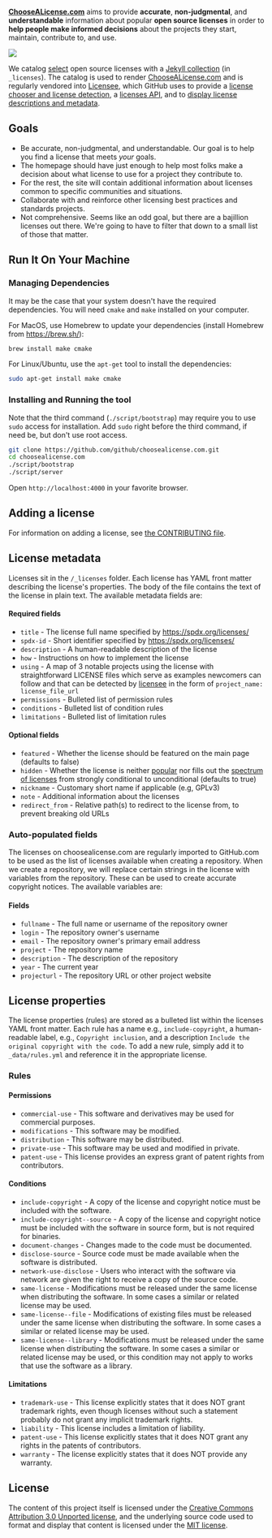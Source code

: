 **[ChooseALicense.com](https://choosealicense.com)** aims to provide **accurate**, **non-judgmental**, and **understandable** information about popular **open source licenses** in order to **help people make informed decisions** about the projects they start, maintain, contribute to, and use.

[![](https://github.com/github/choosealicense.com/workflows/Build%20and%20Test/badge.svg)](https://github.com/github/choosealicense.com/actions?query=workflow%3ABuild%20and%20Test)

We catalog [select](CONTRIBUTING.md#adding-a-license) open source licenses with a [Jekyll collection](https://jekyllrb.com/docs/collections/) (in `_licenses`). The catalog is used to render [ChooseALicense.com](https://choosealicense.com) and is regularly vendored into [Licensee](https://github.com/licensee/licensee), which GitHub uses to provide a [license chooser and license detection](https://help.github.com/articles/adding-a-license-to-a-repository/), a [licenses API](https://developer.github.com/v3/licenses/), and to [display license descriptions and metadata](https://github.com/blog/2335-open-source-license-descriptions-and-metadata).

## Goals

* Be accurate, non-judgmental, and understandable. Our goal is to help you find a license that meets *your* goals.
* The homepage should have just enough to help most folks make a decision about what license to use for a project they contribute to.
* For the rest, the site will contain additional information about licenses common to specific communities and situations.
* Collaborate with and reinforce other licensing best practices and standards projects.
* Not comprehensive. Seems like an odd goal, but there are a bajillion licenses out there. We're going to have to filter that down to a small list of those that matter.

## Run It On Your Machine

### Managing Dependencies

It may be the case that your system doesn't have the required dependencies. You will need `cmake` and `make` installed on your computer. 

For MacOS, use Homebrew to update your dependencies (install Homebrew from <https://brew.sh/>):
```bash
brew install make cmake
```
For Linux/Ubuntu, use the `apt-get` tool to install the dependencies:
```bash
sudo apt-get install make cmake
```

### Installing and Running the tool

Note that the third command (`./script/bootstrap`) may require you to use `sudo` access for installation. Add `sudo` right before the third command, if need be, but don't use root access.

```bash
git clone https://github.com/github/choosealicense.com.git
cd choosealicense.com
./script/bootstrap
./script/server
```

Open `http://localhost:4000` in your favorite browser.

## Adding a license

For information on adding a license, see [the CONTRIBUTING file](https://github.com/github/choosealicense.com/blob/gh-pages/CONTRIBUTING.md#adding-a-license).

## License metadata

Licenses sit in the `/_licenses` folder. Each license has YAML front matter describing the license's properties. The body of the file contains the text of the license in plain text. The available metadata fields are:

#### Required fields

* `title` - The license full name specified by https://spdx.org/licenses/
* `spdx-id` - Short identifier specified by https://spdx.org/licenses/
* `description` - A human-readable description of the license
* `how` - Instructions on how to implement the license
* `using` - A map of 3 notable projects using the license with straightforward LICENSE files which serve as examples newcomers can follow and that can be detected by [licensee](https://github.com/licensee/licensee) in the form of `project_name: license_file_url`
* `permissions` - Bulleted list of permission rules
* `conditions` - Bulleted list of condition rules
* `limitations` - Bulleted list of limitation rules

#### Optional fields

* `featured` - Whether the license should be featured on the main page (defaults to false)
* `hidden` - Whether the license is neither [popular](https://opensource.org/licenses) nor fills out the [spectrum of licenses](https://choosealicense.com/licenses/) from strongly conditional to unconditional (defaults to true)
* `nickname` - Customary short name if applicable (e.g, GPLv3)
* `note` - Additional information about the licenses
* `redirect_from` - Relative path(s) to redirect to the license from, to prevent breaking old URLs

### Auto-populated fields

The licenses on choosealicense.com are regularly imported to GitHub.com to be used as the list of licenses available when creating a repository. When we create a repository, we will replace certain strings in the license with variables from the repository. These can be used to create accurate copyright notices. The available variables are:

#### Fields

* `fullname` - The full name or username of the repository owner
* `login` - The repository owner's username
* `email` - The repository owner's primary email address
* `project` - The repository name
* `description` - The description of the repository
* `year` - The current year
* `projecturl` - The repository URL or other project website

## License properties

The license properties (rules) are stored as a bulleted list within the licenses YAML front matter. Each rule has a name e.g., `include-copyright`, a human-readable label, e.g., `Copyright inclusion`, and a description `Include the original copyright with the code`. To add a new rule, simply add it to `_data/rules.yml` and reference it in the appropriate license.

### Rules

#### Permissions

* `commercial-use` - This software and derivatives may be used for commercial purposes.
* `modifications` - This software may be modified.
* `distribution` - This software may be distributed.
* `private-use` - This software may be used and modified in private.
* `patent-use` - This license provides an express grant of patent rights from contributors.

#### Conditions

* `include-copyright` - A copy of the license and copyright notice must be included with the software.
* `include-copyright--source` - A copy of the license and copyright notice must be included with the software in source form, but is not required for binaries.
* `document-changes` - Changes made to the code must be documented.
* `disclose-source` - Source code must be made available when the software is distributed.
* `network-use-disclose` - Users who interact with the software via network are given the right to receive a copy of the source code.
* `same-license` - Modifications must be released under the same license when distributing the software. In some cases a similar or related license may be used.
* `same-license--file` - Modifications of existing files must be released under the same license when distributing the software. In some cases a similar or related license may be used.
* `same-license--library` - Modifications must be released under the same license when distributing the software. In some cases a similar or related license may be used, or this condition may not apply to works that use the software as a library.

#### Limitations

* `trademark-use` - This license explicitly states that it does NOT grant trademark rights, even though licenses without such a statement probably do not grant any implicit trademark rights.
* `liability` - This license includes a limitation of liability.
* `patent-use` - This license explicitly states that it does NOT grant any rights in the patents of contributors.
* `warranty` - The license explicitly states that it does NOT provide any warranty.

## License

The content of this project itself is licensed under the [Creative Commons Attribution 3.0 Unported license](https://creativecommons.org/licenses/by/3.0/), and the underlying source code used to format and display that content is licensed under the [MIT license](LICENSE.md).
